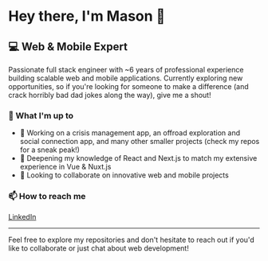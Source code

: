 # Hey there, I'm Mason 👋

## 💻 Web & Mobile Expert

Passionate full stack engineer with ~6 years of professional experience building scalable web and mobile applications. Currently exploring new opportunities, so if you're looking for someone to make a difference (and crack horribly bad dad jokes along the way), give me a shout! 

### 🚀 What I'm up to

- 🔭 Working on a crisis management app, an offroad exploration and social connection app, and many other smaller projects (check my repos for a sneak peak!)
- 🌱 Deepening my knowledge of React and Next.js to match my extensive experience in Vue & Nuxt.js
- 👯 Looking to collaborate on innovative web and mobile projects

### 📫 How to reach me

[LinkedIn](https://www.linkedin.com/in/mason-herron)

---

Feel free to explore my repositories and don't hesitate to reach out if you'd like to collaborate or just chat about web development!
